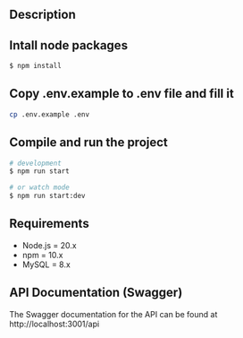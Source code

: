 ## Description

## Intall node packages

```bash
$ npm install
```

## Copy .env.example to .env file and fill it
```bash  
cp .env.example .env
```

## Compile and run the project

```bash
# development
$ npm run start

# or watch mode
$ npm run start:dev
```

## Requirements
- Node.js = 20.x
- npm = 10.x
- MySQL = 8.x

## API Documentation (Swagger)
The Swagger documentation for the API can be found at http://localhost:3001/api


